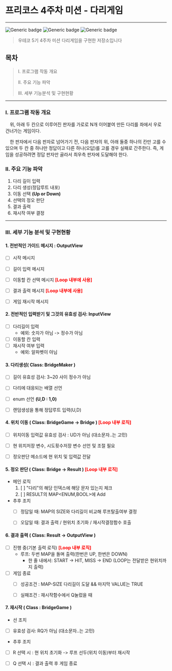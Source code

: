 # 프리코스 4주차 미션 - 다리게임

---

![Generic badge](https://img.shields.io/badge/precourse-week4-green.svg)
![Generic badge](https://img.shields.io/badge/test-0_passed-blue.svg)
![Generic badge](https://img.shields.io/badge/version-1.0-brightgreen.svg)

> 우테코 5기 4주차 미션 다리게임을 구현한 저장소입니다
## 목차
> I. 프로그램 작동 개요
>
> II. 주요 기능 파악
> 
> III. 세부 기능분석 및 구현현황

___

### I. 프로그램 작동 개요
　위, 아래 두 칸으로 이루어진 판자를 가로로 N개 이어붙여 만든 다리를 좌에서 우로 건너가는 게임이다.

　한 판자에서 다음 판자로 넘어가기 전, 다음 판자의  위, 아래 둘중 하나의 칸만 고를 수 있으며 두 칸 중 하나만 정답이고 다른 하나(오답)를 고를 경우 실패로 간주한다.
즉, 게임을 성공하려면 정답 판자만 골라서 최우측 판자에 도달해야 한다.
### II. 주요 기능 파악
1. 다리 길이 입력
2. 다리 생성(정답루트 내포)
3. 이동 선택 **(Up or Down)**
4. 선택의 정오 판단
5. 결과 출력
6. 재시작 여부 결정

---

### III. 세부 기능 분석 및 구현현황
#### 1. 전반적인 가이드 메시지 : OutputView
- [ ] 시작 메시지
- [ ] 길이 입력 메시지
- [ ] 이동할 칸 선택 메시지 <span style="color:red">**[Loop 내부에 사용]**
- [ ] 결과 출력 메시지 <span style="color:red">**[Loop 내부에 사용]**
- [ ] 게임 재시작 메시지


#### 2. 전반적인 입력받기 및 그것의 유효성 검사: InputView
- [ ] 다리길이 입력
    * 예외: 숫자가 아님 -> 정수가 아님
- [ ] 이동할 칸 입력
- [ ] 재시작 여부 입력
    * 예외: 알파벳이 아님 

#### 3. 다리생성( Class: BridgeMaker )
- [ ] 길이 유효성 검사: 3~20 사이 정수가 아님
- [ ] 다리에 대응되는 배열 선언
- [ ] enum 선언 **(U,D : 1,0)**
- [ ] 랜덤생성을 통해 정답루트 입력(U,D)


#### 4. 위치 이동 ( Class: BridgeGame -> Bridge ) <span style="color:red">**[Loop 내부 로직]**
- [ ] 위치이동 입력값 유효성 검사 :  UD가 아님 (대소문자..는 고민)
- [ ] 현 위치저장 변수, 시도횟수저장 변수 선언 및 조절 필요
- [ ] 정오판단 메소드에 현 위치 및 입력값 전달 


#### 5. 정오 판단 ( Class: Bridge -> Result ) <span style="color:red">**[Loop 내부 로직]**
   * 메인 로직
      1) [ ] "다리"의 해당 인덱스에 해당 문자 있는지 체크
      2) [ ] RESULT의 MAP<ENUM,BOOL>에 Add
   * 추후 조치
      - [ ] 정답일 때: MAP의 SIZE와 다리길이 비교해 루프탈출여부 결정
      - [ ] 오답일 때: 결과 출력 / 현위치 초기화 / 재시작결정함수 호출


#### 6. 결과 출력 ( Class: Result -> OutputView )
- [ ] 진행 중(기본 출력 로직) <span style="color:red">**[Loop 내부 로직]**
  - 루프: 두번 MAP을 돌며 출력(한번은 UP, 한번은 DOWN)
      * 한 줄 내에서: START -> HIT, MISS -> END
        (LOOP는 전달받은 현위치까지 출력)
- [ ] 게임 종료
  * [ ] 성공조건 : MAP-SIZE 다리길이 도달 && 마지막 VALUE는 TRUE
  * [ ] 실패조건 : 재시작함수에서 Q눌렀을 때


#### 7. 재시작 ( Class : BridgeGame )
- 선 조치
- [ ] 유효성 검사: RQ가 아님 (대소문자..는 고민)
- 추후 조치 
- [ ] R 선택 시 : 현 위치 초기화 -> 루프 선두(위치 이동)부터 재시작
- [ ] Q 선택 시 : 결과 출력 후 게임 종료
    